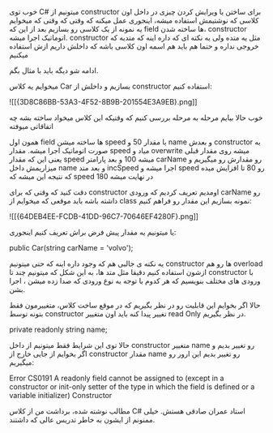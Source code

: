 
خوب توی C# میتونیم از constructor برای ساختن یا ویرایش کردن چیزی در داخل اون کلاسی که نوشتیمش استفاده میشه، اینجوری عمل میکنه که وقتی که وقتی که میخوایم یه نمونه از یک کلاسی رو بسازیم بعد از این که field ها ساخته شدن، constructor اتوماتیک اجرا میشه. constructor مثل یه متده ولی یه نکته ای که داره اینه که متدیه که خروجی نداره و حتما هم باید هم اسمه اون کلاسی باشه که داخلش داریم ازش استفاده میکنیم

ادامه شو دیگه باید با مثال بگم.

میخوایم یه کلاس Car بسازیم و داخلش از constructor استفاده کنیم:

![[{3D8C86BB-53A3-4F52-8B9B-201554E3A9EB}.png]]


خوب حالا بیایم مرحله به مرحله بررسی کنیم که وقتیکه این کلاس میخواد ساخته بشه چه اتفاقاتی میوفته

همون اول field ها ساخته میشن speed با مقدار 50 و name و بعدش constructor به صورت اتوماتیک اجرا میشه. مقدار speed میاد و overwrite میشه روی مقدار قبلی یعنی این که مقدار speed میشه 100 و بعد پارامتر carName رو مقدارش رو میگیریم و میزاریمش داخل name و بعد متد incSpeed اجرا میشه و speed رو 80 تا افزایش میده که نتیجه این میشه که speed در نهایت میشه 180

دقت کنید که وقتی که برای constructor اومدیم تعریف کردیم که ورودی carName رو داشته باشه باید موقعی که میخوایم از class نمونه بسازیم این مقدار رو فراهم کنیم:

![[{64DEB4EE-FCDB-41DD-96C7-70646EF4280F}.png]]

یا میتونیم یه مقدار پیش فرض براش تعریف کنیم اینجوری:

public Car(string carName = 'volvo');

یه نکته ی جالبی هم که وجود داره اینه که حتی میتونیم constructor ها رو هم overload ازشون استفاده کنیم دقیقا مثل متد ها، به این شکل که میتونیم چند تا constructor با ورودی های مختلف بنویسیم که هر کدوم با توجه به نوع ورودی که صدا زده میشن ، اجرا بشن.

حالا اگر بخوایم این قابلیت رو در نظر بگیریم که در موقع ساخت کلاس، متغییرمون فقط بتونه توسط constructor تغییر پیدا کنه باید اون متغییر read Only در نظر بگیریم.

private readonly string name;

حالا توی این شرایط فقط میتونیم از داخل constructor متغییر name رو تغییر بدیم و اگر بخوایم از جایی خارج از constructor مقدار name رو تغییر بدیم این ارور رو میگیریم:

Error CS0191 A readonly field cannot be assigned to (except in a constructor or init-only setter of the type in which the field is defined or a variable initializer) Constructor

مطالب نوشته شده، برداشت من از کلاس C# استاد عمران صادقی هستش. خیلی ممنونم از ایشون به خاطر تدریس عالی که داشتند.

